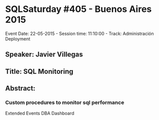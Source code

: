 # SQLSaturday #405 - Buenos Aires 2015
Event Date: 22-05-2015 - Session time: 11:10:00 - Track: Administración  Deployment
## Speaker: Javier Villegas
## Title: SQL Monitoring
## Abstract:
### Custom procedures to monitor sql performance
Extended Events
DBA Dashboard
